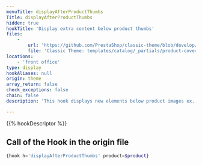 ```yaml
---
menuTitle: displayAfterProductThumbs
Title: displayAfterProductThumbs
hidden: true
hookTitle: 'Display extra content below product thumbs'
files:
    -
        url: 'https://github.com/PrestaShop/classic-theme/blob/develop/templates/catalog/_partials/product-cover-thumbnails.tpl'
        file: 'Classic Theme: templates/catalog/_partials/product-cover-thumbnails.tpl'
locations:
    - 'front office'
type: display
hookAliases: null
origin: theme
array_return: false
check_exceptions: false
chain: false
description: 'This hook displays new elements below product images ex. additional media'

---
```


{{% hookDescriptor %}}

## Call of the Hook in the origin file

```php
{hook h='displayAfterProductThumbs' product=$product}
```
